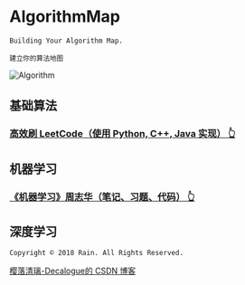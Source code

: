 # AlgorithmMap

`Building Your Algorithm Map.`

`建立你的算法地图`

![Algorithm](https://github.com/Decalogue/AlgorithmMap/blob/master/img/algorithm.jpg "Algorithm")


## 基础算法

### [高效刷 LeetCode（使用 Python, C++, Java 实现） 👆](https://github.com/Decalogue/AlgorithmMap/tree/master/leetcode)


## 机器学习

### [《机器学习》周志华（笔记、习题、代码） 👆](https://github.com/Decalogue/AlgorithmMap/tree/master/ml/ml_zhou)


## 深度学习

`Copyright © 2018 Rain. All Rights Reserved.`

[樱落清璃-Decalogue的 CSDN 博客](https://www.decalogue.cn)
